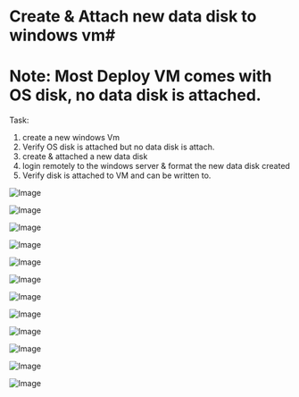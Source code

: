 # Create & Attach new data disk to windows vm#
# Note: Most Deploy VM comes with OS disk, no data disk is attached. #
Task:
1. create a new windows Vm
2. Verify OS disk is attached but no data disk is attach.
3. create & attached a new data disk
4. login remotely to the windows server & format the new data disk created
5. Verify disk is attached to VM and can be written to.

![Image](https://github.com/user-attachments/assets/a031ce96-e309-4026-8224-6cf74fef7a48)

![Image](https://github.com/user-attachments/assets/e4eb75c0-4e7c-4d67-91e1-1a5f3307b0a4)

![Image](https://github.com/user-attachments/assets/e9cfc1af-a2b9-4850-a1fa-ed6640f697ca)

![Image](https://github.com/user-attachments/assets/476d939b-9463-424e-9ade-154d3866852c)

![Image](https://github.com/user-attachments/assets/bc3615e5-55e5-46d3-be0c-abde23470b33)

![Image](https://github.com/user-attachments/assets/6d085293-a765-4815-97a0-6372c939096f)

![Image](https://github.com/user-attachments/assets/ddfcad6d-3777-4e4b-8ee5-f0893d1eaef5)

![Image](https://github.com/user-attachments/assets/02ec23f1-f580-470f-9793-5d0b3e9e7623)

![Image](https://github.com/user-attachments/assets/589eeb54-c039-4634-acc7-b638e7b9a862)

![Image](https://github.com/user-attachments/assets/220e5b48-b820-4d3b-a596-6be734c7d139)

![Image](https://github.com/user-attachments/assets/119df5fb-3909-41c0-a199-25f8bd593ece)

![Image](https://github.com/user-attachments/assets/280ea4f8-26a0-47ad-be19-1a2d68dc96e0)
